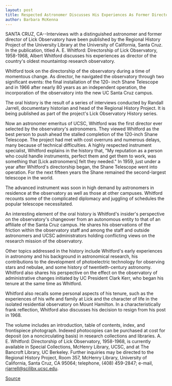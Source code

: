 ```yaml
---
layout: post
title: Respected Astronomer Discusses His Experiences As Former Director Of Lick Observatory In Newly Released Oral History
author: Barbara McKenna
---
```


SANTA CRUZ, CA--Interviews with a distinguished astronomer and  former director of Lick Observatory have been published by the  Regional History Project of the University Library at the University  of California, Santa Cruz. In the publication, titled A. E. Whitford:  Directorship of Lick Observatory, 1958-1968, Albert Whitford  discusses his experiences as director of the country's oldest  mountaintop research observatory.

Whitford took on the directorship of the observatory during a  time of momentous change. As director, he navigated the observatory  through two significant events: the final installation of the 120- inch Shane Telescope and in 1966 after nearly 80 years as an  independent operation, the incorporation of the observatory into the  new UC Santa Cruz campus.

The oral history is the result of a series of interviews  conducted by Randall Jarrell, documentary historian and head of the  Regional History Project. It is being published as part of the  project's Lick Observatory History series.

Now an astronomer emeritus of UCSC, Whitford was the first  director ever selected by the observatory's astronomers. They  viewed Whitford as the best person to push ahead the stalled  completion of the 120-inch Shane Telescope. The project had met  with cost overruns and numerous delays, many because of technical  difficulties. A highly respected instrument specialist, Whitford  explains in the history that, "My reputation as a person who could  handle instruments, perfect them and get them to work, was  something that [Lick astronomers] felt they needed." In 1959, just  under a year after Whitford's directorship began, the Shane  Telescope went into operation. For the next fifteen years the Shane  remained the second-largest telescope in the world.

The advanced instrument was soon in high demand by  astronomers in residence at the observatory as well as those at  other campuses. Whitford recounts some of the complicated  diplomacy and juggling of schedules the popular telescope  necessitated.

An interesting element of the oral history is Whitford's  insider's perspective on the observatory's changeover from an  autonomous entity to that of an affiliate of the Santa Cruz campus.  He shares his observations of the friction within the observatory  staff and among the staff and outside astronomers and UCSC  administrators holding conflicting views on the research mission of  the observatory.

Other topics addressed in the history include Whitford's early  experiences in astronomy and his background in astronomical  research, his contributions to the development of photoelectric  technology for observing stars and nebulae, and some history of  twentieth-century astronomy. Whitford also shares his perspective  on the effect on the observatory of administrative changes initiated  by UC President Clark Kerr, who began his tenure at the same time  as Whitford.

Whitford also recalls some personal aspects of his tenure,  such as the experiences of his wife and family at Lick and the  character of life in the isolated residential observatory on Mount  Hamilton. In a characteristically frank reflection, Whitford also  discusses his decision to resign from his post in 1968.

The volume includes an introduction, table of contents, index,  and frontispiece photograph. Indexed photocopies can be purchased at  cost for deposit (on a noncirculating basis) in research collections  and libraries. A. E. Whitford: Directorship of Lick Observatory,  1958-1968, is currently available in Special Collections, McHenry  Library, UCSC, and at The Bancroft Library, UC Berkeley. Further  inquiries may be directed to the Regional History Project, Room 357,  McHenry Library, University of California, Santa Cruz, CA 95064;  telephone, (408) 459-2847;  e-mail, rjarrell@scilibx.ucsc.edu.

[Source](http://www1.ucsc.edu/news_events/press_releases/archive/94-95/05-95/051895-Astronomer_and_form.html "Permalink to 051895-Astronomer_and_form")
